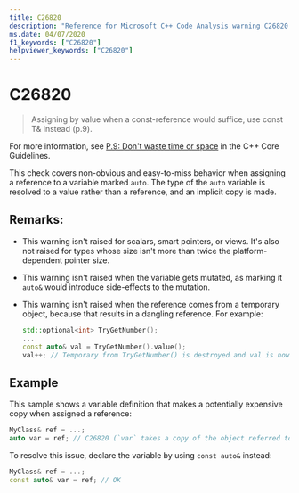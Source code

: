```yaml
---
title: C26820
description: "Reference for Microsoft C++ Code Analysis warning C26820 in Visual Studio."
ms.date: 04/07/2020
f1_keywords: ["C26820"]
helpviewer_keywords: ["C26820"]
---
```

# C26820

> Assigning by value when a const-reference would suffice, use const T&amp; instead (p.9).

For more information, see [P.9: Don't waste time or space](https://github.com/isocpp/CppCoreGuidelines/blob/master/CppCoreGuidelines.md#p9-dont-waste-time-or-space) in the C++ Core Guidelines.

This check covers non-obvious and easy-to-miss behavior when assigning a reference to a variable marked `auto`. The type of the `auto` variable is resolved to a value rather than a reference, and an implicit copy is made.

## Remarks:

- This warning isn't raised for scalars, smart pointers, or views. It's also not raised for types whose size isn't more than twice the platform-dependent pointer size.
- This warning isn't raised when the variable gets mutated, as marking it `auto&` would introduce side-effects to the mutation.
- This warning isn't raised when the reference comes from a temporary object, because that results in a dangling reference. For example:

  ```cpp
  std::optional<int> TryGetNumber();
  ...
  const auto& val = TryGetNumber().value();
  val++; // Temporary from TryGetNumber() is destroyed and val is now dangling
  ```

## Example

This sample shows a variable definition that makes a potentially expensive copy when assigned a reference:

```cpp
MyClass& ref = ...;
auto var = ref; // C26820 (`var` takes a copy of the object referred to by `ref`)
```

To resolve this issue, declare the variable by using `const auto&` instead:

```cpp
MyClass& ref = ...;
const auto& var = ref; // OK
```
